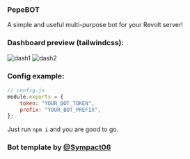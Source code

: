 ### PepeBOT
A simple and useful multi-purpose bot for your Revolt server!

### Dashboard preview (tailwindcss):
![dash1](https://cdn.discordapp.com/attachments/1085021828508033165/1086174193781067837/image.png)
![dash2](https://cdn.discordapp.com/attachments/1085021828508033165/1086174374144520212/image.png)

### Config example:
```js
// config.js
module.exports = {
    token: "YOUR_BOT_TOKEN",
    prefix: "YOUR_BOT_PREFIX",
};
```

Just run `npm i` and you are good to go.



### Bot template by [@Sympact06](https://github.com/Sympact06)

